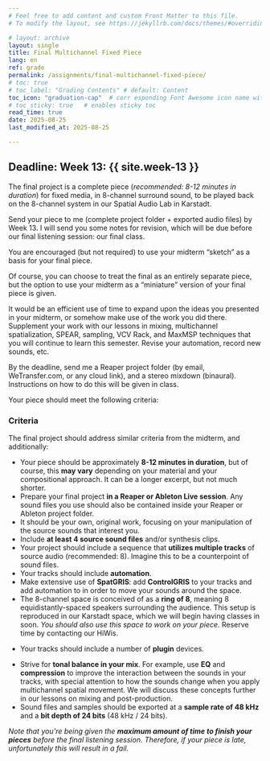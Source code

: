 ```yaml
---
# Feel free to add content and custom Front Matter to this file.
# To modify the layout, see https://jekyllrb.com/docs/themes/#overriding-theme-defaults

# layout: archive   
layout: single   
title: Final Multichannel Fixed Piece     
lang: en   
ref: grade  
permalink: /assignments/final-multichannel-fixed-piece/   
# toc: true  
# toc_label: "Grading Contents" # default: Content
toc_icon: "graduation-cap"  # corr esponding Font Awesome icon name without the "fa" prefix
# toc_sticky: true   # enables sticky toc  
read_time: true  
date: 2025-08-25  
last_modified_at: 2025-08-25    

---
```


## Deadline: Week 13: {{ site.week-13 }}  

The final project is a complete piece (_recommended: 8-12 minutes in duration_) for fixed media, in 8-channel surround sound, to be played back on the 8-channel system in our Spatial Audio Lab in Karstadt.  

Send your piece to me (complete project folder + exported audio files) by Week 13. I will send you some notes for revision, which will be due before our final listening session: our final class.   

<!-- The final is a complete piece (_recommended: 8-12 minutes in duration_) for fixed media, in <strike>8-channel</strike> 4-channel surround sound.  -->

<!-- This piece will be featured during the _**Werkstatt für Aktuelle Musik**_ (January 17-20, 2024).   -->

You are encouraged (but not required) to use your midterm “sketch” as a basis for your final piece.  

Of course, you can choose to treat the final as an entirely separate piece, but the option to use your midterm as a “miniature” version of your final piece is given.   

It would be an efficient use of time to expand upon the ideas you presented in your midterm, or somehow make use of the work you did there. Supplement your work with our lessons in mixing, multichannel spatialization, SPEAR, sampling, VCV Rack, and MaxMSP techniques that you will continue to learn this semester. Revise your automation, record new sounds, etc.  

By the deadline, send me a Reaper project folder (by email, WeTransfer.com, or any cloud link), and a stereo mixdown (binaural). Instructions on how to do this will be given in class.   

Your piece should meet the following criteria:  

### Criteria   

The final project should address similar criteria from the midterm, and additionally:   

* Your piece should be approximately **8-12 minutes in duration**, but of course, this **may vary** depending on your material and your compositional approach. It can be a longer excerpt, but not much shorter.  
* Prepare your final project **in a Reaper or Ableton Live session**. Any sound files you use should also be contained inside your Reaper or Ableton project folder.  
* It should be your own, original work, focusing on your manipulation of the source sounds that interest you.  
* Include **at least 4 source sound files** and/or synthesis clips.  
* Your project should include a sequence that **utilizes multiple tracks** of source audio (recommended: 8). Imagine this to be a counterpoint of sound files.    
* Your tracks should include **automation**.  
* Make extensive use of **SpatGRIS**: add **ControlGRIS** to your tracks and add automation to in order to move your sounds around the space.  
* The 8-channel space is conceived of as a **ring of 8**, meaning 8 equidistantly-spaced speakers surrounding the audience. This setup is reproduced in our Karstadt space, which we will begin having classes in soon. _You should also use this space to work on your piece_. Reserve time by contacting our HiWis.         
<!-- * _Due to new restrictions on our final concert, we will make 4-channel pieces instead of 8-channel pieces:_ The 4-channel space is conceived of as a **square**, meaning 4 speakers surrounding the audience in 4 corners of the room.    -->
* Your tracks should include a number of **plugin** devices.  
<!-- * When you use plugins, include a **list** of them: _Your mix must be transferrable and able to play on another computer._   -->
* Strive for **tonal balance in your mix**. For example, use **EQ** and **compression** to improve the interaction between the sounds in your tracks, with special attention to how the sounds change when you apply multichannel spatial movement. We will discuss these concepts further in our lessons on mixing and post-production.      
* Sound files and samples should be exported at a **sample rate of 48 kHz** and a **bit depth of 24 bits** (48 kHz / 24 bits).   

_Note that you're being given the **maximum amount of time to finish your pieces** before the final listening session. Therefore, if your piece is late, unfortunately this will result in a fail._   

<!-- _Once the piece has been soundchecked on the performance day, no further revisions or changes can be made before the performance._   -->

